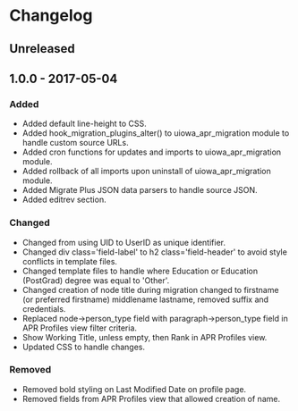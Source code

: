 # Changelog

## Unreleased

## 1.0.0 - 2017-05-04
### Added
- Added default line-height to CSS.
- Added hook_migration_plugins_alter() to uiowa_apr_migration module to handle custom source URLs.
- Added cron functions for updates and imports to uiowa_apr_migration module.
- Added rollback of all imports upon uninstall of uiowa_apr_migration module.
- Added Migrate Plus JSON data parsers to handle source JSON.
- Added editrev section.

### Changed
- Changed from using UID to UserID as unique identifier.
- Changed div class='field-label' to h2 class='field-header' to avoid style conflicts in template files.
- Changed template files to handle where Education or Education (PostGrad) degree was equal to 'Other'.
- Changed creation of node title during migration changed to firstname (or preferred firstname) middlename lastname, removed suffix and credentials.
- Replaced node->person_type field with paragraph->person_type field in APR Profiles view filter criteria.
- Show Working Title, unless empty, then Rank in APR Profiles view.
- Updated CSS to handle changes.

### Removed
- Removed bold styling on Last Modified Date on profile page.
- Removed fields from APR Profiles view that allowed creation of name.
